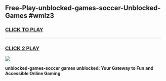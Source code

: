 
## Free-Play-unblocked-games-soccer-Unblocked-Games #wmlz3
<h3>
<a href="https://news.freeplayer.one?title=unblocked-games-soccer&ref=8M">CLICK TO PLAY</a></h3>
<hr>

<h3>
<a href="https://news.freeplayer.one?title=unblocked-games-soccer&ref=8M">CLICK 2 PLAY</a>
  
</h3>

<a href="https://news.freeplayer.one?title=unblocked-games-soccer&ref=8M"><img src="https://clearcache.store/games.png"></a>


**unblocked-games-soccer games unblocked: Your Gateway to Fun and Accessible Online Gaming**
